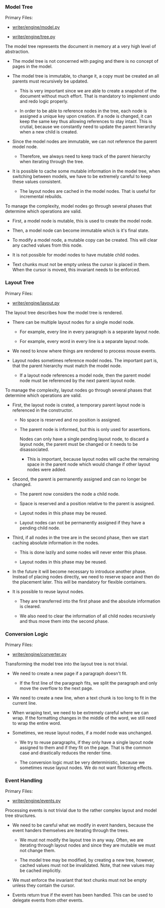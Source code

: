 ### Model Tree

Primary Files:

-   [writer/engine/model.py](writer/engine/model.py)

-   [writer/engine/tree.py](writer/engine/tree.py)

The model tree represents the document in memory at a very high level of abstraction.

-   The model tree is not concerned with paging and there is no concept of pages in the model.

-   The model tree is immutable, to change it, a copy must be created an all parents must recursively be updated.

    -   This is very important since we are able to create a snapshot of the document without much effort.
        That is mandatory to implement undo and redo logic properly.

    -   In order to be able to reference nodes in the tree, each node is assigned a unique key upon creation.
        If a node is changed, it can keep the same key thus allowing references to stay intact.
        This is crutial, because we constantly need to update the parent hierarchy when a new child is created.

-   Since the model nodes are immutable, we can not reference the parent model node.

    -   Therefore, we always need to keep track of the parent hierarchy when iterating through the tree.

-   It is possible to cache some mutable information in the model tree, when switching between models, we have to be
    extremely careful to keep these values consistent.

    -   The layout nodes are cached in the model nodes.
        That is useful for incremental rebuilds.

To manage the complexity, model nodes go through several phases that determine which operations are valid.

-   First, a model node is mutable, this is used to create the model node.

-   Then, a model node can become immutable which is it's final state.

-   To modify a model node, a mutable copy can be created.
    This will clear any cached values from this node.

-   It is not possible for model nodes to have mutable child nodes.

-   Text chunks must not be empty unless the cursor is placed in them.
    When the cursor is moved, this invariant needs to be enforced.

### Layout Tree

Primary Files:

-   [writer/engine/layout.py](writer/engine/layout.py)

The layout tree describes how the model tree is rendered.

-   There can be multiple layout nodes for a single model node.

    -   For example, every line in every paragraph is a separate layout node.

    -   For example, every word in every line is a separate layout node.

-   We need to know where things are rendered to process mouse events.

-   Layout nodes sometimes reference model nodes.
    The important part is, that the parent hierarchy must match the model node.

    -   If a layout node references a model node, then the parent model node must be referenced by the next parent layout node.

To manage the complexity, layout nodes go through several phases that determine which operations are valid.

-   First, the layout node is crated, a temporary parent layout node is referenced in the constructor.

    -   No space is reserved and no position is assigned.

    -   The parent node is informed, but this is only used for assertions.

        Nodes can only have a single pending layout node, to discard a layout node, the parent must be changed or it needs to be
        disassociated.

        -   This is important, because layout nodes will cache the remaining space in the parent node which would change if other
            layout nodes were added.

-   Second, the parent is permanently assigned and can no longer be changed.

    -   The parent now considers the node a child node.

    -   Space is reserved and a position relative to the parent is assigned.

    -   Layout nodes in this phase may be reused.

    -   Layout nodes can not be permanently assigned if they have a pending child node.

-   Third, if all nodes in the tree are in the second phase, then we start caching absolute information in the nodes.

    -   This is done lazily and some nodes will never enter this phase.

    -   Layout nodes in this phase may be reused.

-   In the future it will become necessary to introduce another phase.
    Instead of placing nodes directly, we need to reserve space and then do the placement later.
    This will be mandatory for flexible containers.

-   It is possible to reuse layout nodes.

    -   They are transferred into the first phase and the absolute information is cleared.

    -   We also need to clear the information of all child nodes recursively and thus move them into the second phase.

### Conversion Logic

Primary Files:

-   [writer/engine/converter.py](writer/engine/converter.py)

Transforming the model tree into the layout tree is not trivial.

-   We need to create a new page if a paragraph doesn't fit.

    -   If the first line of the paragraph fits, we split the paragraph and only move
        the overflow to the next page.

-   We need to create a new line, when a text chunk is too long to fit in the current line.

-   When wraping text, we need to be extremely careful where we can wrap.
    If the formatting changes in the middle of the word, we still need to wrap the entire word.

-   Sometimes, we reuse layout nodes, if a model node was unchanged.

    -   We try to reuse paragraphs, if they only have a single layout node assigned to them and if they fit on the page.
        That is the common case and drastically reduces the render time.

    -   The conversion logic must be very deterministic, because we sometimes reuse layout nodes.
        We do not want flickering effects.

### Event Handling

Primary Files:

-   [writer/engine/events.py](writer/engine/events.py)

Processing events is not trivial due to the rather complex layout and model tree structures.

-   We need to be careful what we modify in event handers, because the event handers themselves are iterating through the trees.

    -   We must not modify the layout tree in any way.
        Often, we are iterating through layout nodes and since they are mutable we must not change them.

    -   The model tree may be modified, by creating a new tree, however, cached values must not be invalidated.
        Note, that new values may be cached implicitly.

-   We must enforce the invariant that text chunks must not be empty unless they contain the cursor.

-   Events return true if the event has been handled.
    This can be used to delegate events from other events.
